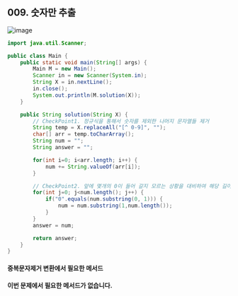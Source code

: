 ## 009. 숫자만 추출

![image](https://user-images.githubusercontent.com/66407386/176986542-33da4170-6b0e-4ab1-b593-e6e25a97b842.png)


```java
import java.util.Scanner;

public class Main {
	public static void main(String[] args) {
		Main M = new Main();
		Scanner in = new Scanner(System.in);
		String X = in.nextLine();
		in.close();
		System.out.println(M.solution(X));
	}

	public String solution(String X) {
		// CheckPoint1. 정규식을 통해서 숫자를 제외한 나머지 문자열들 제거
		String temp = X.replaceAll("[^ 0-9]", "");
		char[] arr = temp.toCharArray();
		String num = "";
		String answer = "";

		for(int i=0; i<arr.length; i++) {
			num += String.valueOf(arr[i]);
		}

		// CheckPoint2. 앞에 몇개의 0이 들어 갈지 모르는 상황을 대비하여 해당 길이만큼 반복문을 돌려준다.
		for(int j=0; j<num.length(); j++) {
			if("0".equals(num.substring(0, 1))) {
				num = num.substring(1,num.length());
			}
		}
		answer = num;

		return answer;
	}
}
```

#### 중복문자제거 변환에서 필요한 메서드
 **이번 문제에서 필요한 메서드가 없습니다.**
